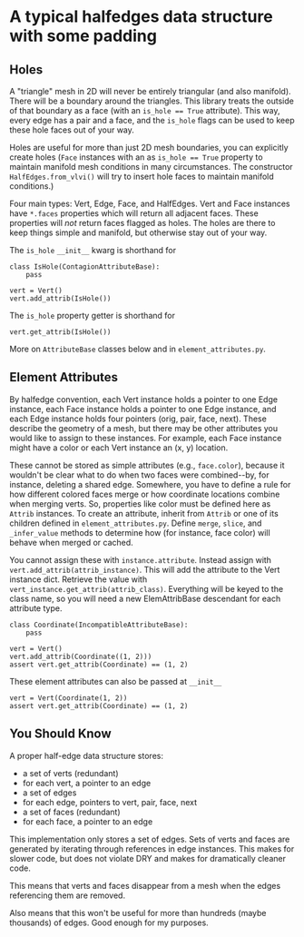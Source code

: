 # A typical halfedges data structure with some padding

## Holes

A "triangle" mesh in 2D will never be entirely triangular (and also manifold). There will be a boundary around the triangles. This library treats the outside of that boundary as a face (with an `is_hole == True` attribute). This way, every edge has a pair and a face, and the `is_hole` flags can be used to keep these hole faces out of your way.

Holes are useful for more than just 2D mesh boundaries, you can explicitly create holes (`Face` instances with an as `is_hole == True` property to maintain manifold mesh conditions in many circumstances. The constructor `HalfEdges.from_vlvi()` will try to insert hole faces to maintain manifold conditions.)

Four main types: Vert, Edge, Face, and HalfEdges. Vert and Face instances have `*.faces` properties which will return all adjacent faces. These properties will *not* return faces flagged as holes. The holes are there to keep things simple and manifold, but otherwise stay out of your way.

The `is_hole` `__init__` kwarg is shorthand for

    class IsHole(ContagionAttributeBase):
        pass

    vert = Vert()
    vert.add_attrib(IsHole())

The `is_hole` property getter is shorthand for

    vert.get_attrib(IsHole())

More on `AttributeBase` classes below and in `element_attributes.py`.

## Element Attributes

By halfedge convention, each Vert instance holds a pointer to one Edge instance, each Face instance holds a pointer to one Edge instance, and each Edge instance holds four pointers (orig, pair, face, next). These describe the geometry of a mesh, but there may be other attributes you would like to assign to these instances. For example, each Face instance might have a color or each Vert instance an (x, y) location.

These cannot be stored as simple attributes (e.g., `face.color`), because it wouldn't be clear what to do when two faces were combined--by, for instance, deleting a shared edge. Somewhere, you have to define a rule for how different colored faces merge or how coordinate locations combine when merging verts. So, properties like color must be defined here as `Attrib` instances. To create an attribute, inherit from `Attrib` or one of its children defined in `element_attributes.py`. Define `merge`, `slice`, and `_infer_value` methods to determine how (for instance, face color) will behave when merged or cached.

You cannot assign these with `instance.attribute`. Instead assign with `vert.add_attrib(attrib_instance)`. This will add the attribute to the Vert instance dict. Retrieve the value with `vert_instance.get_attrib(attrib_class)`. Everything will be keyed to the class name, so you will need a new ElemAttribBase descendant for each attribute type.

    class Coordinate(IncompatibleAttributeBase):
        pass

    vert = Vert()
    vert.add_attrib(Coordinate((1, 2)))
    assert vert.get_attrib(Coordinate) == (1, 2)

These element attributes can also be passed at `__init__`

    vert = Vert(Coordinate(1, 2))
    assert vert.get_attrib(Coordinate) == (1, 2)

## You Should Know

A proper half-edge data structure stores:

* a set of verts (redundant)
* for each vert, a pointer to an edge
* a set of edges
* for each edge, pointers to vert, pair, face, next
* a set of faces (redundant)
* for each face, a pointer to an edge

This implementation only stores a set of edges. Sets of verts and faces are generated by iterating through references
in edge instances. This makes for slower code, but does not violate DRY and makes for dramatically cleaner code.

This means that verts and faces disappear from a mesh when the edges referencing them are removed.

Also means that this won't be useful for more than hundreds (maybe thousands) of edges. Good enough for my purposes.
